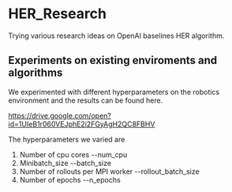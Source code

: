 # HER_Research
Trying various research ideas on OpenAI baselines HER algorithm.


## Experiments on existing enviroments and algorithms
We experimented with different hyperparameters on the robotics environment and the results can be found here.

https://drive.google.com/open?id=1UIeB1r060VEJphE2i2FGyAgH2QC8FBHV 

The hyperparameters we varied are 
1. Number of cpu cores --num_cpu 
2. Minibatch_size --batch_size 
3. Number of rollouts per MPI worker --rollout_batch_size 
4. Number of epochs --n_epochs
